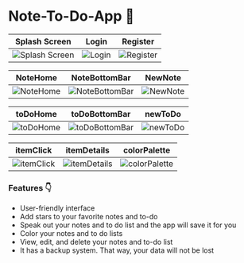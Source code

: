 # Note-To-Do-App :call_me_hand:

 Splash Screen | Login | Register
 -----| ----------- | ------
![Splash Screen](https://github.com/Emresaridogan/Note-To-Do-App/blob/master/img/splashScreen.jpg)| ![Login](https://github.com/Emresaridogan/Note-To-Do-App/blob/master/img/login.jpg) | ![Register](https://github.com/Emresaridogan/Note-To-Do-App/blob/master/img/register.jpg)
 
 NoteHome | NoteBottomBar | NewNote
 -----| ----------- | ------
![NoteHome](https://github.com/Emresaridogan/Note-To-Do-App/blob/master/img/noteHome.jpg)| ![NoteBottomBar](https://github.com/Emresaridogan/Note-To-Do-App/blob/master/img/noteBottom.jpg) | ![NewNote](https://github.com/Emresaridogan/Note-To-Do-App/blob/master/img/newNote.jpg)

 toDoHome | toDoBottomBar | newToDo
 -----| ----------- | ------
![toDoHome](https://github.com/Emresaridogan/Note-To-Do-App/blob/master/img/ToDoHome.jpg)| ![toDoBottomBar](https://github.com/Emresaridogan/Note-To-Do-App/blob/master/img/todoBottom.jpg) | ![newToDo](https://github.com/Emresaridogan/Note-To-Do-App/blob/master/img/newToDo.jpg)

 itemClick | itemDetails | colorPalette
 -----| ----------- | ------
![itemClick](https://github.com/Emresaridogan/Note-To-Do-App/blob/master/img/itemClick.jpg)| ![itemDetails](https://github.com/Emresaridogan/Note-To-Do-App/blob/master/img/details.jpg) | ![colorPalette](https://github.com/Emresaridogan/Note-To-Do-App/blob/master/img/colors.jpg)

### Features :point_down:
- User-friendly interface
- Add stars to your favorite notes and to-do
- Speak out your notes and to do list and the app will save it for you
- Color your notes and to do lists
- View, edit, and delete your notes and to-do list
- It has a backup system. That way, your data will not be lost
